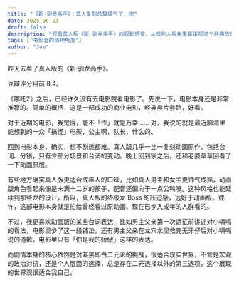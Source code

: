 ```yaml
---
title: "《新·驯龙高手》：真人复刻总算硬气了一次"
date: 2025-06-23
draft: false
description: "观看真人版《新·驯龙高手》的观影感受，从成年人视角重新审视这个经典故事，探讨成长、选择与世界观的思考。"
tags: ["书影音的精神角落"]
author: "Joe"
---
```


昨天去看了真人版的《新·驯龙高手》。

豆瓣评分目前 8.4。

《哪吒2》之后，已经许久没有去电影院看电影了。先说一下，电影本身还是非常推荐的。简单的概括，这是一部成功的商业电影，经典爽片套路，好看。

对于近期的电影，我觉得，能不「作」就是万幸…… 对，我说的就是最近脑海里能想到的一众「搞怪」电影，公主啊，队长，什么的。

回到电影本身，确实，想不剧透都难。真人版几乎一比一复刻动画原作，包括台词、分镜，只有少部分场景和台词的变动。晚上回到家之后，还和老婆草草回看了一下动画原版。

有些地方确实真人版更适合成年人的口味，比如真人男主和女主更帅气成熟，动画版角色看起来像是未满十二岁的孩子，配音还偏向于一点公鸭嗓。这种风格也能延续到那些龙的设计，所以，真人版的终极龙 Boss 的压迫感，远好于动画版。或许，这部电影本身就是拍给曾经看过原动画、现在已步入成年的人群看的。

不过，我更喜欢动画版的某些台词表达，比如男主父亲第一次远征前讲述对小嗝嗝的看法，电影里少了这一段铺垫。还有男主父亲在龙穴水里救完无牙仔后对小嗝嗝说的道歉，电影里只有「你是我的骄傲」这样的表达。

而剧情本身的核心依然是对非黑即白二元论的挑战，很适合现实世界，不管是宏观的政治对抗，还是个人层面的选择，总是存在二元选择以外的第三选项，这个展现的世界观很适合我自己。 